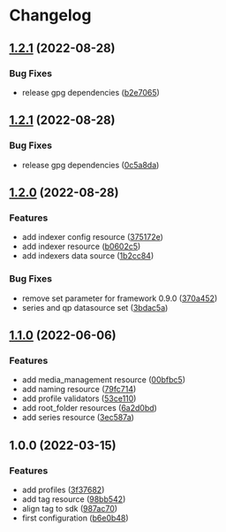 # Changelog

## [1.2.1](https://github.com/devopsarr/terraform-provider-sonarr/compare/v1.2.0...v1.2.1) (2022-08-28)


### Bug Fixes

* release gpg dependencies ([b2e7065](https://github.com/devopsarr/terraform-provider-sonarr/commit/b2e7065aa4869219981759cf2af5aa06497d1db8))

## [1.2.1](https://github.com/devopsarr/terraform-provider-sonarr/compare/v1.2.0...v1.2.1) (2022-08-28)


### Bug Fixes

* release gpg dependencies ([0c5a8da](https://github.com/devopsarr/terraform-provider-sonarr/commit/0c5a8da58d37e9443daad242105ca47dbaf82c4e))

## [1.2.0](https://github.com/devopsarr/terraform-provider-sonarr/compare/v1.1.0...v1.2.0) (2022-08-28)


### Features

* add indexer config resource ([375172e](https://github.com/devopsarr/terraform-provider-sonarr/commit/375172e0a572efa3f7293db043bcba7aaa1cacec))
* add indexer resource ([b0602c5](https://github.com/devopsarr/terraform-provider-sonarr/commit/b0602c5b77e7939d6e81cf5ed7212154b0bb932a))
* add indexers data source ([1b2cc84](https://github.com/devopsarr/terraform-provider-sonarr/commit/1b2cc8479b7da70727edc2ba4fcabc289c272934))


### Bug Fixes

* remove set parameter for framework 0.9.0 ([370a452](https://github.com/devopsarr/terraform-provider-sonarr/commit/370a45213b53f87e46516f1404e4310c9ba384ae))
* series and qp datasource set ([3bdac5a](https://github.com/devopsarr/terraform-provider-sonarr/commit/3bdac5a62b55dd04b60cdefe19ec2ae79fa23308))

## [1.1.0](https://github.com/devopsarr/terraform-provider-sonarr/compare/v1.0.0...v1.1.0) (2022-06-06)


### Features

* add media_management resource ([00bfbc5](https://github.com/devopsarr/terraform-provider-sonarr/commit/00bfbc5a9d6d41e6d81b213d3ab228a29602b3dc))
* add naming resource ([79fc714](https://github.com/devopsarr/terraform-provider-sonarr/commit/79fc7142235d79f5cb23d1f5c2566ed8315b4d19))
* add profile validators ([53ce110](https://github.com/devopsarr/terraform-provider-sonarr/commit/53ce1105f5a8ff561039f7e66beb19bd57e425ad))
* add root_folder resources ([6a2d0bd](https://github.com/devopsarr/terraform-provider-sonarr/commit/6a2d0bd4942e9478b58f3b87d2f0f6104e57f184))
* add series resource ([3ec587a](https://github.com/devopsarr/terraform-provider-sonarr/commit/3ec587a31e3c73336ef3ff289ded1644149a23e6))

## 1.0.0 (2022-03-15)


### Features

* add profiles ([3f37682](https://github.com/devopsarr/terraform-provider-sonarr/commit/3f376822edaecbab1129ad202c093eef5d22ff4f))
* add tag resource ([98bb542](https://github.com/devopsarr/terraform-provider-sonarr/commit/98bb5426c912466173e61d1855064110b55ba384))
* align tag to sdk ([987ac70](https://github.com/devopsarr/terraform-provider-sonarr/commit/987ac702ec0f4bf3dd9e0b6a9b3ac119a036f7db))
* first configuration ([b6e0b48](https://github.com/devopsarr/terraform-provider-sonarr/commit/b6e0b486af8a547a2326c3fe8989c0d1abf77a6b))

